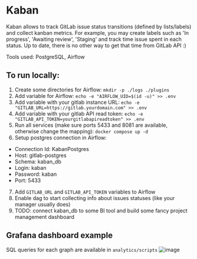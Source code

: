 # Kaban
Kaban allows to track GitLab issue status transitions (defined by lists/labels) and collect kanban metrics. For example, you may create labels such as 'In progress', 'Awaiting review', 'Staging' and track time issue spent in each status. Up to date, there is no other way to get that time from GitLab API :)

Tools used: PostgreSQL, Airflow

## To run locally:
1. Create some directories for Airflow: `mkdir -p ./logs ./plugins`
2. Add variable for Airflow: `echo -e "AIRFLOW_UID=$(id -u)" >> .env`
3. Add variable with your gitlab instance URL: `echo -e "GITLAB_URL=https://gitlab.yourdomain.com" >> .env`
4. Add variable with your gitlab API read token: `echo -e "GITLAB_API_TOKEN=yourgitlabapireadtoken" >> .env`
5. Run all services (make sure ports 5433 and 8081 are available, otherwise change the mapping): `docker compose up -d`
6. Setup postgres connection in Airflow:
- Connection Id: KabanPostgres
- Host: gitlab-postgres
- Schema: kaban_db
- Login: kaban
- Password: kaban
- Port: 5433
7. Add `GITLAB_URL` and `GITLAB_API_TOKEN` variables to Airflow
8. Enable dag to start collecting info about issues statuses (like your manager usually does)
9. TODO: connect kaban_db to some BI tool and build some fancy project management dashboard 

## Grafana dashboard example
SQL queries for each graph are available in `analytics/scripts`
![image](https://user-images.githubusercontent.com/22914495/229174347-f8413737-89b8-41b8-8dfc-8d6ae2cff17f.png)

